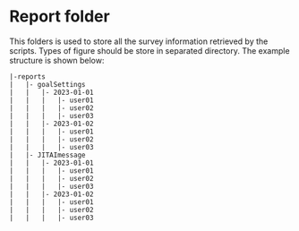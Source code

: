 # Report folder

This folders is used to store all the survey information retrieved by the scripts. Types of figure should be store in separated directory. The example structure is shown below:

```
|-reports
|   |- goalSettings
|   |   |- 2023-01-01
|   |   |   |- user01
|   |   |   |- user02
|   |   |   |- user03
|   |   |- 2023-01-02
|   |   |   |- user01
|   |   |   |- user02
|   |   |   |- user03
|   |- JITAImessage
|   |   |- 2023-01-01
|   |   |   |- user01
|   |   |   |- user02
|   |   |   |- user03
|   |   |- 2023-01-02
|   |   |   |- user01
|   |   |   |- user02
|   |   |   |- user03